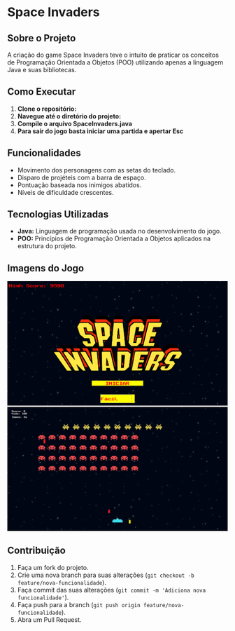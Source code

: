 # Space Invaders

## Sobre o Projeto

A criação do game Space Invaders teve o intuito de praticar os conceitos de Programação Orientada a Objetos (POO) utilizando apenas a linguagem Java e suas bibliotecas.

## Como Executar

1. **Clone o repositório:**
2. **Navegue até o diretório do projeto:**
3. **Compile o arquivo SpaceInvaders.java**
4. **Para sair do jogo basta iniciar uma partida e apertar Esc**

## Funcionalidades

- Movimento dos personagens com as setas do teclado.
- Disparo de projéteis com a barra de espaço.
- Pontuação baseada nos inimigos abatidos.
- Níveis de dificuldade crescentes.

## Tecnologias Utilizadas

- **Java:** Linguagem de programação usada no desenvolvimento do jogo.
- **POO:** Princípios de Programação Orientada a Objetos aplicados na estrutura do projeto.

## Imagens do Jogo

![Tela Inicial](https://github.com/DaviTiago/Space-Invaders/blob/main/Space-Invaders/assets/Tela%20inicial.png)
![Jogo em Andamento](https://github.com/DaviTiago/Space-Invaders/blob/main/Space-Invaders/assets/Jogo%20modo%20dificil.png)

## Contribuição

1. Faça um fork do projeto.
2. Crie uma nova branch para suas alterações (`git checkout -b feature/nova-funcionalidade`).
3. Faça commit das suas alterações (`git commit -m 'Adiciona nova funcionalidade'`).
4. Faça push para a branch (`git push origin feature/nova-funcionalidade`).
5. Abra um Pull Request.



